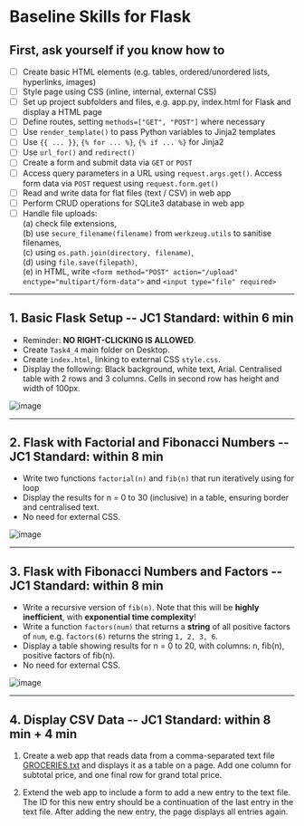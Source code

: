 # Baseline Skills for Flask

## First, ask yourself if you know how to
- [ ] Create basic HTML elements (e.g. tables, ordered/unordered lists, hyperlinks, images)
- [ ] Style page using CSS (inline, internal, external CSS)
- [ ] Set up project subfolders and files, e.g. app.py, index.html for Flask and display a HTML page
- [ ] Define routes, setting `methods=["GET", "POST"]` where necessary
- [ ] Use `render_template()` to pass Python variables to Jinja2 templates
- [ ] Use `{{ ... }}`, `{% for ... %}`, `{% if ... %}` for Jinja2
- [ ] Use `url_for()` and `redirect()`
- [ ] Create a form and submit data via `GET` or `POST`
- [ ] Access query parameters in a URL using `request.args.get()`. Access form data via `POST` request using `request.form.get()`
- [ ] Read and write data for flat files (text / CSV) in web app
- [ ] Perform CRUD operations for SQLite3 database in web app
- [ ] Handle file uploads:<br>
      (a) check file extensions,<br>
      (b) use `secure_filename(filename)` from `werkzeug.utils` to sanitise filenames,<br>
      (c) using `os.path.join(directory, filename)`,<br>
      (d) using `file.save(filepath)`,<br>
      (e) in HTML, write `<form method="POST" action="/upload" enctype="multipart/form-data">` and `<input type="file" required>`

---

## 1. Basic Flask Setup  -- JC1 Standard: within 6 min
- Reminder: **NO RIGHT-CLICKING IS ALLOWED**.
- Create `Task4_4` main folder on Desktop.
- Create `index.html`, linking to external CSS `style.css`.
- Display the following:
  Black background, white text, Arial.
  Centralised table with 2 rows and 3 columns.
  Cells in second row has height and width of 100px.

![image](https://github.com/user-attachments/assets/112e4c62-4a59-4b03-9c3d-8fdf0de4969c)

---

## 2. Flask with Factorial and Fibonacci Numbers -- JC1 Standard: within 8 min
- Write two functions `factorial(n)` and `fib(n)` that run iteratively using for loop
- Display the results for n = 0 to 30 (inclusive) in a table, ensuring border and centralised text.
- No need for external CSS.
  
![image](https://github.com/user-attachments/assets/92e1021a-e0e4-4498-8dc5-855c3f238fc1)

---

## 3. Flask with Fibonacci Numbers and Factors -- JC1 Standard: within 8 min
- Write a recursive version of `fib(n)`. Note that this will be **highly inefficient**, with **exponential time complexity**!
- Write a function `factors(num)` that returns a **string** of all positive factors of `num`, e.g. `factors(6)` returns the string `1, 2, 3, 6`.
- Display a table showing results for n = 0 to 20, with columns: n, fib(n), positive factors of fib(n).
- No need for external CSS.

![image](https://github.com/user-attachments/assets/ad07e4f4-4335-4d83-a582-61a94888fac2)

---

## 4. Display CSV Data  -- JC1 Standard: within 8 min + 4 min
1. Create a web app that reads data from a comma-separated text file [GROCERIES.txt](Flask4/GROCERIES.txt) and displays it as a table on a page. Add one column for subtotal price, and one final row for grand total price.

1. Extend the web app to include a form to add a new entry to the text file. The ID for this new entry should be a continuation of the last entry in the text file. After adding the new entry, the page displays all entries again.
